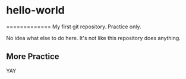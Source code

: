 # hello-world
=============
My first git repository.  Practice only.


No idea what else to do here.  It's not like this repository does anything.


More Practice
------
YAY
